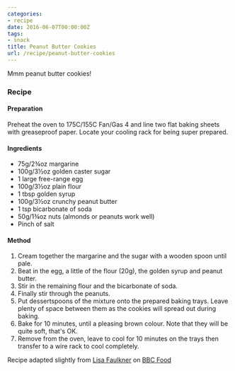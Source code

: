 ```yaml
---
categories:
- recipe
date: 2016-06-07T00:00:00Z
tags:
- snack
title: Peanut Butter Cookies
url: /recipe/peanut-butter-cookies
---
```


Mmm peanut butter cookies!

###  Recipe

#### Preparation

Preheat the oven to 175C/155C Fan/Gas 4 and line two flat baking sheets with greaseproof paper. Locate your cooling rack for being super prepared.

#### Ingredients

- 75g/2¾oz margarine
- 100g/3½oz golden caster sugar
- 1 large free-range egg
- 100g/3½oz plain flour
- 1 tbsp golden syrup
- 100g/3½oz crunchy peanut butter
- 1 tsp bicarbonate of soda
- 50g/1¾oz nuts (almonds or peanuts work well)
- Pinch of salt

#### Method

1. Cream together the margarine and the sugar with a wooden spoon until pale.
1. Beat in the egg, a little of the flour (20g), the golden syrup and peanut butter.
1. Stir in the remaining flour and the bicarbonate of soda.
1. Finally stir through the peanuts.
1. Put dessertspoons of the mixture onto the prepared baking trays. Leave plenty of space between them as the cookies will spread out during baking.
1. Bake for 10 minutes, until a pleasing brown colour. Note that they will be quite soft, that's OK.
1. Remove from the oven, leave to cool for 10 minutes on the trays then transfer to a wire rack to cool completely.

Recipe adapted slightly from [Lisa Faulkner](http://www.bbc.co.uk/food/chefs/lisa_faulkner) on [BBC Food](http://www.bbc.co.uk/food/recipes/peanut_butter_cookies_02578)

